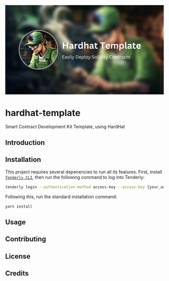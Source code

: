 <img src="./banner.png">

# hardhat-template

Smart Contract Development Kit Template, using HardHat

## Introduction



## Installation

This project requires several depenencies to run all its features. First, install [`Tenderly CLI`](https://github.com/Tenderly/tenderly-cli), then run the following command to log into Tenderly: 

```bash
tenderly login --authentication-method access-key --access-key {your_access_key} --force
```

Following this, run the standard installation command:

```bash
yarn install
```

## Usage



## Contributing



## License



## Credits